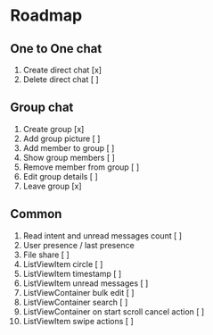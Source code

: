 # Roadmap

## One to One chat

1. Create direct chat [x]
2. Delete direct chat [ ]

## Group chat

1. Create group [x]
2. Add group picture [ ]
3. Add member to group [ ]
4. Show group members [ ]
5. Remove member from group [ ]
6. Edit group details [ ]
7. Leave group [x]

## Common

1. Read intent and unread messages count [ ]
2. User presence / last presence
3. File share [ ]
4. ListViewItem circle [ ]
5. ListViewItem timestamp [ ]
6. ListViewItem unread messages [ ]
7. ListViewContainer bulk edit [ ]
8. ListViewContainer search [ ]
9. ListViewContainer on start scroll cancel action [ ] 
10. ListViewItem swipe actions [ ]